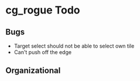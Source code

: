 # cg_rogue Todo

## Bugs
* Target select should not be able to select own tile
* Can't push off the edge

## Organizational
